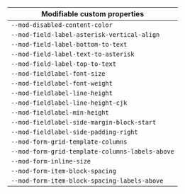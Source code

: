 | Modifiable custom properties                    |
| ----------------------------------------------- |
| `--mod-disabled-content-color`                  |
| `--mod-field-label-asterisk-vertical-align`     |
| `--mod-field-label-bottom-to-text`              |
| `--mod-field-label-text-to-asterisk`            |
| `--mod-field-label-top-to-text`                 |
| `--mod-fieldlabel-font-size`                    |
| `--mod-fieldlabel-font-weight`                  |
| `--mod-fieldlabel-line-height`                  |
| `--mod-fieldlabel-line-height-cjk`              |
| `--mod-fieldlabel-min-height`                   |
| `--mod-fieldlabel-side-margin-block-start`      |
| `--mod-fieldlabel-side-padding-right`           |
| `--mod-form-grid-template-columns`              |
| `--mod-form-grid-template-columns-labels-above` |
| `--mod-form-inline-size`                        |
| `--mod-form-item-block-spacing`                 |
| `--mod-form-item-block-spacing-labels-above`    |
